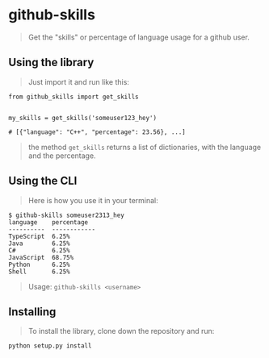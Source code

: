 # github-skills
> Get the "skills" or percentage of language usage for a github user.

## Using the library
> Just import it and run like this:

    from github_skills import get_skills


    my_skills = get_skills('someuser123_hey')

    # [{"language": "C++", "percentage": 23.56}, ...]

> the method `get_skills` returns a list of dictionaries, with the language
> and the percentage.

## Using the CLI
> Here is how you use it in your terminal:

    $ github-skills someuser2313_hey
    language    percentage
    ----------  ------------
    TypeScript  6.25%
    Java        6.25%
    C#          6.25%
    JavaScript  68.75%
    Python      6.25%
    Shell       6.25%    

> Usage: `github-skills <username>`


## Installing
> To install the library, clone down the repository and run:

    python setup.py install
